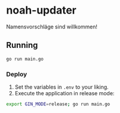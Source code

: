 # noah-updater
Namensvorschläge sind willkommen!

## Running
```sh
go run main.go
```

### Deploy
1. Set the variables in `.env` to your liking.
2. Execute the application in release mode:
```sh
export GIN_MODE=release; go run main.go
```
